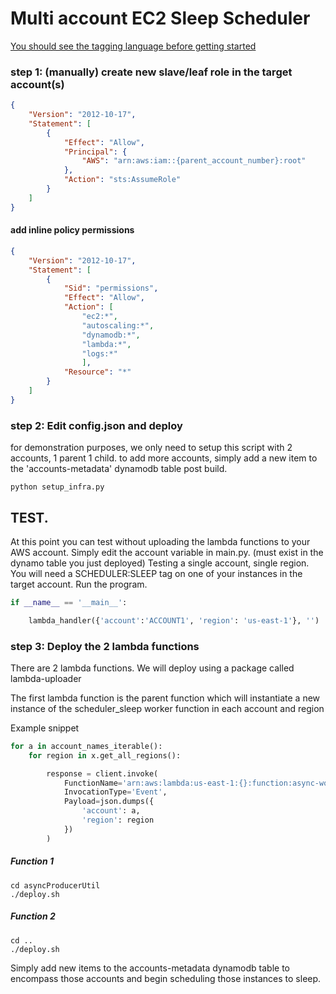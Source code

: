 # Multi account EC2 Sleep Scheduler

[You should see the tagging language before getting started](../master/tag_grammar.md)



### step 1: (manually) create new slave/leaf role in the target account(s)

```json
{
    "Version": "2012-10-17",
    "Statement": [
        {
            "Effect": "Allow",
            "Principal": {
                "AWS": "arn:aws:iam::{parent_account_number}:root" 
            },
            "Action": "sts:AssumeRole"
        }
    ]
}
```
#### add inline policy permissions 
```json
{
    "Version": "2012-10-17",
    "Statement": [
        {
            "Sid": "permissions",
            "Effect": "Allow",
            "Action": [
                "ec2:*",
                "autoscaling:*",
                "dynamodb:*",
                "lambda:*",
                "logs:*"
                ],
            "Resource": "*"
        }
    ]
}
```



### step 2: Edit config.json and deploy
for demonstration purposes, we only need to setup this script with 2 accounts, 1 parent 1 child.
to add more accounts, simply add a new item to the 'accounts-metadata' dynamodb table post build.

```
python setup_infra.py
```

## TEST.
 At this point you can test without uploading the lambda functions to your AWS account.
 Simply edit the account variable in main.py. (must exist in the dynamo table you just deployed)
 Testing a single account, single region. You will need a SCHEDULER:SLEEP tag on one of your instances in the target account.
 Run the program.

```python
if __name__ == '__main__':

    lambda_handler({'account':'ACCOUNT1', 'region': 'us-east-1'}, '')

```


### step 3: Deploy the 2 lambda functions

There are 2 lambda functions. We will deploy using a package called lambda-uploader

The first lambda function is the parent function which will instantiate a new instance of the scheduler_sleep worker function in each account and region

Example snippet
```python
for a in account_names_iterable():
    for region in x.get_all_regions():

        response = client.invoke(
            FunctionName='arn:aws:lambda:us-east-1:{}:function:async-worker-Scheduler',
            InvocationType='Event',
            Payload=json.dumps({
                'account': a,
                'region': region
            })
        )
```

##### Function 1
```
cd asyncProducerUtil
./deploy.sh
```
##### Function 2
```
cd ..
./deploy.sh
```

Simply add new items to the accounts-metadata dynamodb table to encompass those accounts and begin scheduling those instances to sleep.
